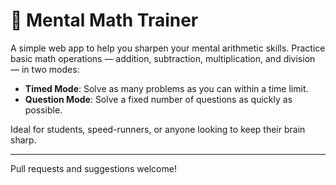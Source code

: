 # 🧠 Mental Math Trainer

A simple web app to help you sharpen your mental arithmetic skills. Practice basic math operations — addition, subtraction, multiplication, and division — in two modes:

- **Timed Mode**: Solve as many problems as you can within a time limit.
- **Question Mode**: Solve a fixed number of questions as quickly as possible.

Ideal for students, speed-runners, or anyone looking to keep their brain sharp.

---

Pull requests and suggestions welcome!

